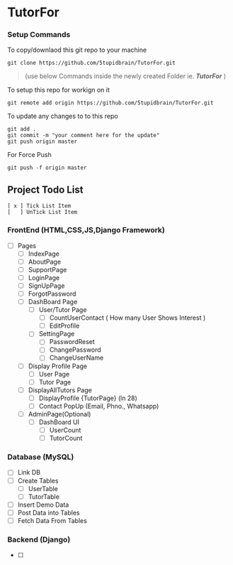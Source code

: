 # TutorFor


### Setup Commands

To copy/downlaod this git repo to your machine
```
git clone https://github.com/5tupidbrain/TutorFor.git
```
> (use below Commands inside the newly created Folder ie. ***TutorFor*** )

To setup this repo for workign on it 
```
git remote add origin https://github.com/5tupidbrain/TutorFor.git
```

To update any changes to to this repo 
```
git add .
git commit -m "your comment here for the update"
git push origin master
```

For Force Push
```
git push -f origin master
```

## Project Todo List
```
[ x ] Tick List Item
[   ] UnTick List Item
```

### FrontEnd (HTML,CSS,JS,Django Framework)

- [ ] Pages
    - [ ] IndexPage
    - [ ] AboutPage
    - [ ] SupportPage
    - [ ] LoginPage
    - [ ] SignUpPage
    - [ ] ForgotPassword
    - [ ] DashBoard Page
        - [ ] User/Tutor Page
            - [ ] CountUserContact ( How many User Shows Interest )
            - [ ] EditProfile
        - [ ] SettingPage
            - [ ] PasswordReset
            - [ ] ChangePassword
            - [ ] ChangeUserName
    - [ ] Display Profile Page
        - [ ] User Page
        - [ ] Tutor Page
    - [ ] DisplayAllTutors Page
        - [ ] DisplayProfile {TutorPage} (ln 28)
        - [ ] Contact PopUp (Email, Phno., Whatsapp)
    - [ ] AdminPage(Optional)
        - [ ] DashBoard UI
            - [ ] UserCount
            - [ ] TutorCount

### Database (MySQL)

- [ ] Link DB 
- [ ] Create Tables
    - [ ] UserTable
    - [ ] TutorTable
- [ ] Insert Demo Data
- [ ] Post Data into Tables
- [ ] Fetch Data From Tables

### Backend (Django)
- [ ]
